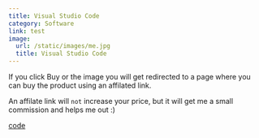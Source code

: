 ```yaml
---
title: Visual Studio Code
category: Software
link: test
image: 
  url: /static/images/me.jpg
  title: Visual Studio Code
---
```


If you click Buy or the image you will get redirected to a page where you can buy the product using an affilated link.

An affilate link will `not` increase your price, but it will get me a small commission and helps me out :)

[code](http://code.com)
